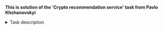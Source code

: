 **This is solution of the 'Crypto recommendation service' task from Pavlo Khshanovskyi**

<details lang="java">
<summary>Task description</summary>




</details>